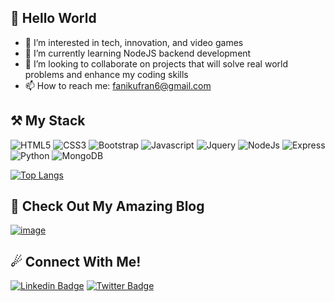 ## 👋 Hello World
- 👀 I’m interested in tech, innovation, and video games
- 🌱 I’m currently learning NodeJS backend development
- 💞️ I’m looking to collaborate on projects that will solve real world problems and enhance my coding skills
- 📫 How to reach me: fanikufran6@gmail.com

## ⚒ My Stack
![HTML5](https://img.shields.io/badge/html5-%23E34F26.svg?style=for-the-badge&logo=html5&logoColor=white)
![CSS3](https://img.shields.io/badge/css3-%231572B6.svg?style=for-the-badge&logo=css3&logoColor=white)
![Bootstrap](https://img.shields.io/badge/Bootstrap-563D7C?style=for-the-badge&logo=bootstrap&logoColor=white)
![Javascript](https://img.shields.io/badge/JavaScript-F7DF1E?style=for-the-badge&logo=javascript&logoColor=black)
![Jquery](https://img.shields.io/badge/jQuery-0769AD?style=for-the-badge&logo=jquery&logoColor=white)
![NodeJs](https://img.shields.io/badge/NodeJs-ffffff?style=for-the-badge&logo=Node.js&logoColor=6b9f5c)
![Express](https://img.shields.io/badge/Express-404D59?style=for-the-badge)
![Python](https://img.shields.io/badge/Python-14354C?style=for-the-badge&logo=python&logoColor=white)
![MongoDB](https://img.shields.io/badge/MongoDB-4EA94B?style=for-the-badge&logo=mongodb&logoColor=white)

[![Top Langs](https://github-readme-stats.vercel.app/api/top-langs/?username=fanifrancs&langs_count=6&layout=compact)](https://github.com/anuraghazra/github-readme-stats)

## 📕 Check Out My Amazing Blog
[![image](https://img.shields.io/badge/Hashnode-2962FF?style=for-the-badge&logo=hashnode&logoColor=white)](https://franciscobaze.hashnode.dev/)

## ☄ Connect With Me!
[![Linkedin Badge](https://img.shields.io/badge/LinkedIn-0077B5?style=for-the-badge&logo=linkedin&logoColor=white)](https://www.linkedin.com/in/francis-faniku-946a22243/)
[![Twitter Badge](https://img.shields.io/badge/Twitter-1DA1F2?style=for-the-badge&logo=twitter&logoColor=white)](https://twitter.com/fanifrancs)
